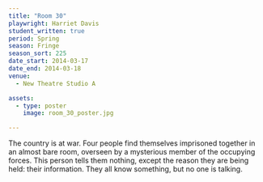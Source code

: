 ```yaml
---
title: "Room 30"
playwright: Harriet Davis
student_written: true
period: Spring
season: Fringe
season_sort: 225
date_start: 2014-03-17
date_end: 2014-03-18
venue:
  - New Theatre Studio A

assets:
  - type: poster
    image: room_30_poster.jpg

---
```


The country is at war. Four people find themselves imprisoned together in an almost bare room, overseen by a mysterious member of the occupying forces. This person tells them nothing, except the reason they are being held: their information. They all know something, but no one is talking.